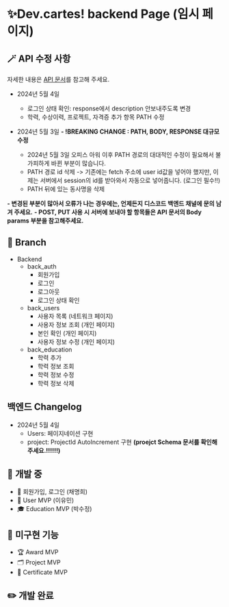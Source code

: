 # ✨Dev.cartes! backend Page (임시 페이지)

## 🪄 API 수정 사항

자세한 내용은 [API 문서](https://docs.google.com/spreadsheets/d/1xZFiT2gpMSSY5c2hOz8VhJL_gC7Prh9ZJ5Q6wfp4Itk/edit?usp=sharing)를 참고해 주세요.

- 2024년 5월 4일

  - 로그인 상태 확인: response에서 description 안보내주도록 변경
  - 학력, 수상이력, 프로젝트, 자격증 추가 항목 PATH 수정

- 2024년 5월 3일
  **- !BREAKING CHANGE : PATH, BODY, RESPONSE 대규모 수정**
  - 2024년 5월 3일 오피스 아워 이후 PATH 경로의 대대적인 수정이 필요해서 불가피하게 바뀐 부분이 많습니다.
  - PATH 경로 id 삭제 -> 기존에는 fetch 주소에 user id값을 넣어야 했지만, 이제는 서버에서 session의 id를 받아와서 자동으로 넣어줍니다. (로그인 필수!!)
  - PATH 뒤에 있는 동사명을 삭제

**- 변경된 부분이 많아서 오류가 나는 경우에는, 언제든지 디스코드 백엔드 채널에 문의 남겨 주세요.**
**- POST, PUT 사용 시 서버에 보내야 할 항목들은 API 문서의 Body params 부분을 참고해주세요.**

## 🌱 Branch

- Backend
  - back_auth
    - 회원가입
    - 로그인
    - 로그아웃
    - 로그인 상태 확인
  - back_users
    - 사용자 목록 (네트워크 페이지)
    - 사용자 정보 조회 (개인 페이지)
    - 본인 확인 (개인 페이지)
    - 사용자 정보 수정 (개인 페이지)
  - back_education
    - 학력 추가
    - 학력 정보 조회
    - 학력 정보 수정
    - 학력 정보 삭제

## 백엔드 Changelog

- 2024년 5월 4일
  - Users: 페이지네이션 구현
  - project: ProjectId AutoIncrement 구현 **(proejct Schema 문서를 확인해주세요.!!!!!!)**

## 🔧 개발 중

- 🔑 회원가입, 로그인 (채명희)
- 🧸 User MVP (이유민)
- 🎓 Education MVP (박수정)

## 🎯️ 미구현 기능

- 🏆 Award MVP
- 🗂️ Project MVP
- ️🪪 Certificate MVP

## ✏️ 개발 완료
